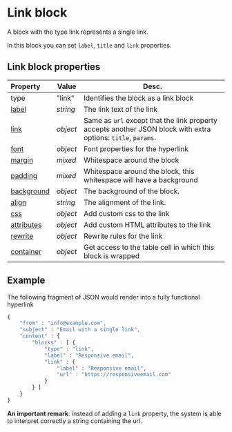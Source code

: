 # Link block

A block with the type link represents a single link. 

In this block you can set `label`, `title` and `link` properties. 

## Link block properties

| Property | Value | Desc.                                                                                                                                                             |
|:---------|-------|-------------------------------------------------------------------------------------------------------------------------------------------------------------------|
| type | "link" | Identifies the block as a link block                                                                                                                                 |
| [label](copernica-docs:ResponsiveEmail/json/property-link-label) | _string_ | The link text of the link                                                                              |
| [link](copernica-docs:ResponsiveEmail/json/property-link) | _object_ | Same as `url` except that the link property accepts another JSON block with extra options: `title`, `params`. |
| [font](copernica-docs:ResponsiveEmail/json/property-font) | _object_ | Font properties for the hyperlink                                                                             |
| [margin](copernica-docs:ResponsiveEmail/json/property-margin) | _mixed_ | Whitespace around the block                                                                                |
| [padding](copernica-docs:ResponsiveEmail/json/property-padding) | _mixed_ | Whitespace around the block, this whitespace will have a background                                      |
| [background](copernica-docs:ResponsiveEmail/json/property-background) | _object_ | The background of the block.                                                                      |
| [align](copernica-docs:ResponsiveEmail/json/property-align) | _string_ | The alignment of the link.                                                                                  |
| [css](copernica-docs:ResponsiveEmail/json/property-css) | _object_ | Add custom css to the link                                                                                      |
| [attributes](copernica-docs:ResponsiveEmail/json/property-attributes) | _object_ | Add custom HTML attributes to the link                                                            |
| [rewrite](copernica-docs:ResponsiveEmail/json/property-rewrite) | _object_ | Rewrite rules for the link                                                                              |
| [container](copernica-docs:ResponsiveEmail/json/property-container) | _object_ | Get access to the table cell in which this block is wrapped                                         |

## Example

The following fragment of JSON would render into a fully functional hyperlink

```javascript
{
    "from" : "info@example.com",
    "subject" : "Email with a single link",
    "content" : {
        "blocks" : [ {
            "type" : "link",
            "label" : "Responsive email",
            "link" : {
                "label" : "Responsive email",
                "url" : "https://responsiveemail.com"
            }
        } ]
    }
}
```

**An important remark**: instead of adding a `link` property, the system is
able to interpret correctly a string containing the url.
